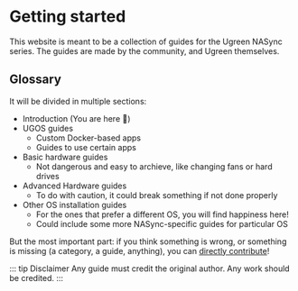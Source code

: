 # Getting started

This website is meant to be a collection of guides for the Ugreen NASync series. The guides are made by the community, and Ugreen themselves.

## Glossary

It will be divided in multiple sections:
  - Introduction (You are here 📍)
  - UGOS guides
    - Custom Docker-based apps
    - Guides to use certain apps
  - Basic hardware guides
    - Not dangerous and easy to archieve, like changing fans or hard drives
  - Advanced Hardware guides
    - To do with caution, it could break something if not done properly
  - Other OS installation guides
    - For the ones that prefer a different OS, you will find happiness here!
    - Could include some more NASync-specific guides for particular OS

But the most important part: if you think something is wrong, or something is missing (a category, a guide, anything), you can [directly contribute](../contributing.md)!

::: tip Disclaimer
Any guide must credit the original author. Any work should be credited.
:::
